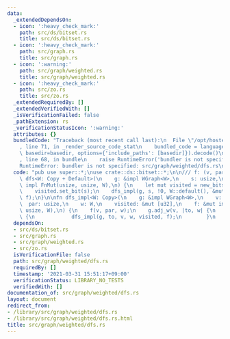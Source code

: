 ```yaml
---
data:
  _extendedDependsOn:
  - icon: ':heavy_check_mark:'
    path: src/ds/bitset.rs
    title: src/ds/bitset.rs
  - icon: ':heavy_check_mark:'
    path: src/graph.rs
    title: src/graph.rs
  - icon: ':warning:'
    path: src/graph/weighted.rs
    title: src/graph/weighted.rs
  - icon: ':heavy_check_mark:'
    path: src/zo.rs
    title: src/zo.rs
  _extendedRequiredBy: []
  _extendedVerifiedWith: []
  _isVerificationFailed: false
  _pathExtension: rs
  _verificationStatusIcon: ':warning:'
  attributes: {}
  bundledCode: "Traceback (most recent call last):\n  File \"/opt/hostedtoolcache/Python/3.9.2/x64/lib/python3.9/site-packages/onlinejudge_verify/documentation/build.py\"\
    , line 71, in _render_source_code_stat\n    bundled_code = language.bundle(stat.path,\
    \ basedir=basedir, options={'include_paths': [basedir]}).decode()\n  File \"/opt/hostedtoolcache/Python/3.9.2/x64/lib/python3.9/site-packages/onlinejudge_verify/languages/user_defined.py\"\
    , line 68, in bundle\n    raise RuntimeError('bundler is not specified: {}'.format(path.as_posix()))\n\
    RuntimeError: bundler is not specified: src/graph/weighted/dfs.rs\n"
  code: "pub use super::*;\nuse crate::ds::bitset::*;\n\n/// f: (v, par, w)\npub fn\
    \ dfs<W: Copy + Default>(\n    g: &impl WGraph<W>,\n    s: usize,\n    mut f:\
    \ impl FnMut(usize, usize, W),\n) {\n    let mut visited = new_bitset(g.len());\n\
    \    visited.set_bit(s);\n    dfs_impl(g, s, !0, W::default(), &mut visited, &mut\
    \ f);\n}\n\nfn dfs_impl<W: Copy>(\n    g: &impl WGraph<W>,\n    v: usize,\n  \
    \  par: usize,\n    w: W,\n    visited: &mut [u32],\n    f: &mut impl FnMut(usize,\
    \ usize, W),\n) {\n    f(v, par, w);\n    g.adj_w(v, |to, w| {\n        if visited.set_bit(to)\
    \ {\n            dfs_impl(g, to, v, w, visited, f);\n        }\n    });\n}\n"
  dependsOn:
  - src/ds/bitset.rs
  - src/graph.rs
  - src/graph/weighted.rs
  - src/zo.rs
  isVerificationFile: false
  path: src/graph/weighted/dfs.rs
  requiredBy: []
  timestamp: '2021-03-31 15:51:17+09:00'
  verificationStatus: LIBRARY_NO_TESTS
  verifiedWith: []
documentation_of: src/graph/weighted/dfs.rs
layout: document
redirect_from:
- /library/src/graph/weighted/dfs.rs
- /library/src/graph/weighted/dfs.rs.html
title: src/graph/weighted/dfs.rs
---
```

